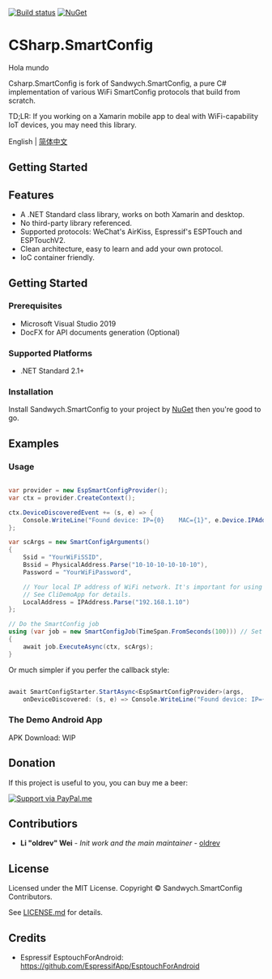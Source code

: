 [![Build status](https://ci.appveyor.com/api/projects/status/y4vy6qr9k0xj8e7y/branch/master?svg=true)](https://ci.appveyor.com/project/oldrev/sandwych-smartconfig/branch/master)
[![NuGet](https://img.shields.io/nuget/v/Sandwych.SmartConfig.svg)](https://www.nuget.org/packages/Sandwych.SmartConfig)

# CSharp.SmartConfig

Hola mundo

Csharp.SmartConfig is fork of Sandwych.SmartConfig, a pure C# implementation of various WiFi SmartConfig protocols that build from scratch.

TD;LR: If you working on a Xamarin mobile app to deal with WiFi-capability IoT devices, you may need this library.

English | [简体中文](README.zh_cn.md)

## Getting Started

## Features

* A .NET Standard class library, works on both Xamarin and desktop.
* No third-party library referenced.
* Supported protocols: WeChat's AirKiss, Espressif's ESPTouch and ESPTouchV2.
* Clean architecture, easy to learn and add your own protocol.
* IoC container friendly.

## Getting Started

### Prerequisites

* Microsoft Visual Studio 2019 
* DocFX for API documents generation (Optional)

### Supported Platforms

* .NET Standard 2.1+

### Installation

Install Sandwych.SmartConfig to your project by [NuGet](https://www.nuget.org/packages/Sandwych.SmartConfig) then you're good to go.

## Examples

### Usage

```csharp

var provider = new EspSmartConfigProvider();
var ctx = provider.CreateContext();

ctx.DeviceDiscoveredEvent += (s, e) => {
	Console.WriteLine("Found device: IP={0}    MAC={1}", e.Device.IPAddress, e.Device.MacAddress);
};

var scArgs = new SmartConfigArguments()
{
	Ssid = "YourWiFiSSID",
	Bssid = PhysicalAddress.Parse("10-10-10-10-10-10"),
	Password = "YourWiFiPassword",

	// Your local IP address of WiFi network. It's important for using multiple network interfaces
	// See CliDemoApp for details.
	LocalAddress = IPAddress.Parse("192.168.1.10") 
};

// Do the SmartConfig job
using (var job = new SmartConfigJob(TimeSpan.FromSeconds(100))) // Set the timeout to 100 seconds
{
	await job.ExecuteAsync(ctx, scArgs);
}

```

Or much simpler if you perfer the callback style:

```csharp

await SmartConfigStarter.StartAsync<EspSmartConfigProvider>(args, 
	onDeviceDiscovered: (s, e) => Console.WriteLine("Found device: IP={0}    MAC={1}", e.Device.IPAddress, e.Device.MacAddress));

```

### The Demo Android App

APK Download: WIP

## Donation

If this project is useful to you, you can buy me a beer:

[![Support via PayPal.me](https://github.com/oldrev/sandwych-smartconfig/blob/master/assets/paypal_button.svg)](https://www.paypal.me/oldrev)

## Contributiors

* **Li "oldrev" Wei** - *Init work and the main maintainer* - [oldrev](https://github.com/oldrev)

## License

Licensed under the MIT License. Copyright &copy; Sandwych.SmartConfig Contributors.

See [LICENSE.md](LICENSE.md) for details.

## Credits

* Espressif EsptouchForAndroid: https://github.com/EspressifApp/EsptouchForAndroid
